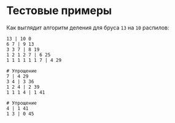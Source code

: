 # Тестовые примеры

Как выглядит алгоритм деления для бруса `13` на `10` распилов:
```
13 | 10 0
6 7 | 9 13
3 3 7 | 8 19
1 2 1 2 7 | 6 25
1 1 1 1 1 1 7 | 4 29

# Упрощение
7 | 4 29
3 4 | 3 36
1 2 4 | 2 39
1 1 1 4 | 1 41

# Упрощение
4 | 1 41
1 3 | 0 45
```